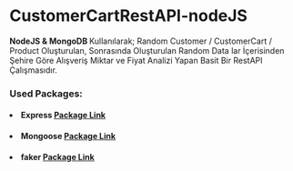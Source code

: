 # CustomerCartRestAPI-nodeJS

<b>NodeJS & MongoDB </b> Kullanılarak; Random Customer / CustomerCart / Product Oluşturulan, Sonrasında Oluşturulan Random Data lar İçerisinden Şehire Göre Alışveriş Miktar ve Fiyat Analizi Yapan Basit Bir RestAPI Çalışmasıdır.

### Used Packages:

#### <li> Express <a href ="https://www.npmjs.com/package/express">Package Link</a> </li>
#### <li> Mongoose <a href ="https://www.npmjs.com/package/mongoose">Package Link</a> </li>
#### <li> faker <a href ="https://www.npmjs.com/package/faker">Package Link</a> </li>

